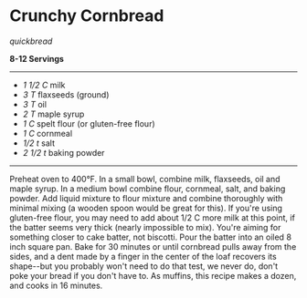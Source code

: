 # Crunchy Cornbread

*quickbread*

**8-12 Servings**

---

- *1 1/2 C* milk
- *3 T* flaxseeds (ground)
- *3 T* oil
- *2 T* maple syrup
- *1 C* spelt flour (or gluten-free flour)
- *1 C* cornmeal
- *1/2 t* salt
- *2 1/2 t* baking powder

---

Preheat oven to 400°F. In a small bowl, combine milk, flaxseeds, oil and maple
syrup. In a medium bowl combine flour, cornmeal, salt, and baking powder. Add
liquid mixture to flour mixture and combine thoroughly with minimal mixing (a
wooden spoon would be great for this). If you're using gluten-free flour, you
may need to add about 1/2 C more milk at this point, if the batter seems very
thick (nearly impossible to mix). You're aiming for something closer to cake
batter, not biscotti. Pour the batter into an oiled 8 inch square pan. Bake for
30 minutes or until cornbread pulls away from the sides, and a dent made by a
finger in the center of the loaf recovers its shape--but you probably won't
need to do that test, we never do, don't poke your bread if you don't have to.
As muffins, this recipe makes a dozen, and cooks in 16 minutes.

